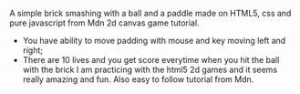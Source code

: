 A simple brick smashing with a ball and a paddle made on HTML5, css and pure javascript from Mdn 2d canvas game tutorial. 
- You have ability to move padding with mouse and key moving left and right;
- There are 10 lives and you get score everytime when you hit the ball with the brick
I am practicing with the html5 2d games and it seems really amazing and fun. Also easy to follow tutorial from Mdn. 

